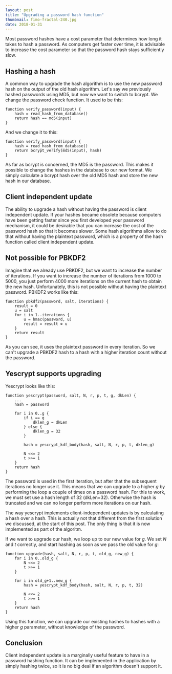 ```yaml
---
layout: post
title: "Upgrading a password hash function"
thumbnail: fimo-fractal-240.jpg
date: 2018-01-31
---
```


Most password hashes have a cost parameter that determines how long it takes to hash a password. As computers get faster over time, it is advisable to increase the cost parameter so that the password hash stays sufficiently slow.

<!-- photo source: https://www.flickr.com/photos/oskay/2089066344/in/photostream/ -->

## Hashing a hash

A common way to upgrade the hash algorithm is to use the new password hash on the output of the old hash algorithm. Let's say we previously hashed passwords using MD5, but now we want to switch to bcrypt. We change the password check function. It used to be this:

    function verify_password(input) {
        hash = read_hash_from_database()
        return hash == md5(input)
    }

And we change it to this:

    function verify_password(input) {
        hash = read_hash_from_database()
        return bcrypt_verify(md5(input), hash)
    }

As far as bcrypt is concerned, the MD5 is the password. This makes it possible to change the hashes in the database to our new format. We simply calculate a bcrypt hash over the old MD5 hash and store the new hash in our database.

## Client independent update

The ability to upgrade a hash without having the password is client independent update. If your hashes became obsolete because computers have been getting faster since you first developed your password mechanism, it could be desirable that you can increase the cost of the password hash so that it becomes slower. Some hash algorithms allow to do that without having the plaintext password, which is a property of the hash function called client independent update.

## Not possible for PBKDF2 

Imagine that we already use PBKDF2, but we want to increase the number of iterations. If you want to increase the number of iterations from 1000 to 5000, you just perform 4000 more iterations on the current hash to obtain the new hash. Unfortunately, this is not possible without having the plaintext password. PBKDF2 works like this:

    function pbkdf2(password, salt, iterations) {
        result = 0
        u = salt
        for i in 1..iterations {
            u = hmac(password, u)
            result = result ⊕ u
        }
        return result
    }

As you can see, it uses the plaintext password in every iteration. So we can't upgrade a PBKDF2 hash to a hash with a higher iteration count without the password.

## Yescrypt supports upgrading

Yescrypt looks like this:

    function yescrypt(password, salt, N, r, p, t, g, dkLen) {
        ...
        hash = password

        for i in 0..g {
            if i == g
                dklen_g = dkLen
            } else {
                dklen_g = 32
            }

            hash = yescrypt_kdf_body(hash, salt, N, r, p, t, dklen_g)

            N <<= 2
            t >>= 1
        }
        return hash
    }

The password is used in the first iteration, but after that the subsequent iterations no longer use it. This means that we can upgrade to a higher _g_ by performing the loop a couple of times on a password hash. For this to work, we must set use a hash length of 32 (dkLen=32). Otherwise the hash is truncated and we can no longer perform more iterations on our hash.

The way yescrypt implements client-independent updates is by calculating a hash over a hash. This is actually not that different from the first solution we discussed, at the start of this post. The only thing is that it is now implemented as part of the algoritm.

If we want to upgrade our hash, we loop up to our new value for _g_. We set _N_ and _t_ correctly, and start hashing as soon as we pass the old value for _g_:

    function upgrade(hash, salt, N, r, p, t, old_g, new_g) {
        for i in 0..old_g {
            N <<= 2
            t >>= 1
        }

        for i in old_g+1..new_g {
            hash = yescrypt_kdf_body(hash, salt, N, r, p, t, 32)

            N <<= 2
            t >>= 1
        }
        return hash
    }

Using this function, we can upgrade our existing hashes to hashes with a higher _g_ parameter, without knowledge of the password.

## Conclusion

Client independent update is a marginally useful feature to have in a password hashing function. It can be implemented in the application by simply hashing twice, so it is no big deal if an algorithm doesn't support it.
